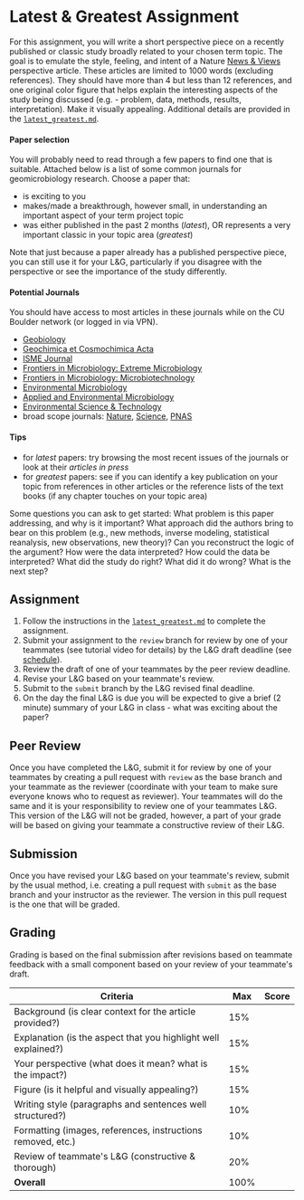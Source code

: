 # Latest & Greatest Assignment

For this assignment, you will write a short perspective piece on a recently published or classic study broadly related to your chosen term topic. The goal is to emulate the style, feeling, and intent of a Nature [News & Views](http://www.nature.com/news/newsandviews) perspective article. These articles are limited to 1000 words (excluding references). They should have more than 4 but less than 12 references, and one original color figure that helps explain the interesting aspects of the study being discussed (e.g. - problem, data, methods, results, interpretation). Make it visually appealing. Additional details are provided in the [`latest_greatest.md`](latest_greatest.md).

#### Paper selection

You will probably need to read through a few papers to find one that is suitable. Attached below is a list of some common journals for geomicrobiology research. Choose a paper that:

 - is exciting to you
 - makes/made a breakthrough, however small, in understanding an important aspect of your term project topic
 - was either published in the past 2 months (*latest*), OR represents a very important classic in your topic area (*greatest*)

Note that just because a paper already has a published perspective piece, you can still use it for your L&G, particularly if you disagree with the perspective or see the importance of the study differently.

#### Potential Journals

You should have access to most articles in these journals while on the CU Boulder network (or logged in via VPN).

- [Geobiology](https://goo.gl/UPvaDQ)
- [Geochimica et Cosmochimica Acta](https://www.journals.elsevier.com/geochimica-et-cosmochimica-acta)
- [ISME Journal](http://www.nature.com/ismej/index.html)
- [Frontiers in Microbiology: Extreme Microbiology](http://journal.frontiersin.org/journal/microbiology/section/extreme-microbiology)
- [Frontiers in Microbiology: Microbiotechnology](http://journal.frontiersin.org/journal/microbiology/section/microbiotechnology-ecotoxicology-and-bioremediation)
- [Environmental Microbiology](https://goo.gl/Qi4euY)
- [Applied and Environmental Microbiology](http://aem.asm.org/)
- [Environmental Science & Technology](http://pubs.acs.org/journal/esthag)
- broad scope journals: [Nature](https://www.nature.com/), [Science](http://www.sciencemag.org/), [PNAS](http://www.pnas.org/)

#### Tips

  - for *latest* papers: try browsing the most recent issues of the journals or look at their *articles in press*
  - for *greatest* papers: see if you can identify a key publication on your topic from references in other articles or the reference lists of the text books (if any chapter touches on your topic area)

Some questions you can ask to get started: What problem is this paper addressing, and why is it important?  What approach did the authors bring to bear on this problem (e.g., new methods, inverse modeling, statistical reanalysis, new observations, new theory)?  Can you reconstruct the logic of the argument?  How were the data interpreted?  How could the data be interpreted?  What did the study do right?  What did it do wrong?  What is the next step?

## Assignment

1. Follow the instructions in the [`latest_greatest.md`](latest_greatest.md) to complete the assignment.
2. Submit your assignment to the `review` branch for review by one of your teammates (see tutorial video for details) by the L&G draft deadline (see [schedule](https://2017-geomicrobiology.github.io/schedule/)).
3. Review the draft of one of your teammates by the peer review deadline.
4. Revise your L&G based on your teammate's review.
5. Submit to the `submit` branch by the L&G revised final deadline.
6. On the day the final L&G is due you will be expected to give a brief (2 minute) summary of your L&G in class - what was exciting about the paper?

## Peer Review

Once you have completed the L&G, submit it for review by one of your teammates by creating a pull request with `review` as the base branch and your teammate as the reviewer (coordinate with your team to make sure everyone knows who to request as reviewer). Your teammates will do the same and it is your responsibility to review one of your teammates L&G. This version of the L&G will not be graded, however, a part of your grade will be based on giving your teammate a constructive review of their L&G.

## Submission

Once you have revised your L&G based on your teammate's review, submit by the usual method, i.e. creating a pull request with `submit` as the base branch and your instructor as the reviewer. The version in this pull request is the one that will be graded.

## Grading

Grading is based on the final submission after revisions based on teammate feedback with a small component based on your review of your teammate's draft.

Criteria                                                       | Max  | Score
---------------------------------------------------------------|------|------
Background (is clear context for the article provided?)        | 15%  |
Explanation (is the aspect that you highlight well explained?) | 15%  |
Your perspective (what does it mean? what is the impact?)      | 15%  |
Figure (is it helpful and visually appealing?)                 | 15%  |
Writing style (paragraphs and sentences well structured?)      | 10%  |
Formatting (images, references, instructions removed, etc.)    | 10%  |
Review of teammate's L&G (constructive & thorough)             | 20%  |
**Overall**                                                    | 100% |
